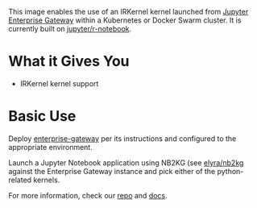This image enables the use of an IRKernel kernel launched from [Jupyter Enterprise Gateway](http://jupyter-enterprise-gateway.readthedocs.io/en/latest/) within a Kubernetes or Docker Swarm cluster.  It is currently built on [jupyter/r-notebook](https://hub.docker.com/r/jupyter/r-notebook/).

# What it Gives You
* IRKernel kernel support 

# Basic Use
Deploy [enterprise-gateway](https://hub.docker.com/r/elyra/enterprise-gateway/) per its instructions and configured to the appropriate environment.

Launch a Jupyter Notebook application using NB2KG (see [elyra/nb2kg](https://hub.docker.com/r/elyra/nb2kg/) against  the Enterprise Gateway instance and pick either of the python-related kernels.

For more information, check our [repo](https://github.com/jupyter/enterprise_gateway) and [docs](http://jupyter-enterprise-gateway.readthedocs.io/en/latest/).
